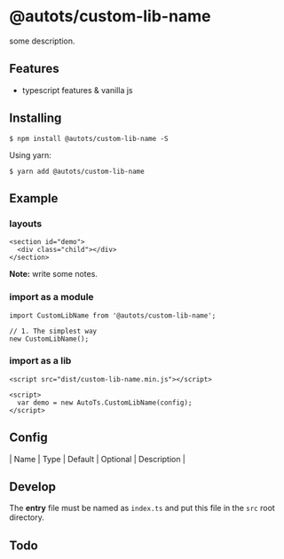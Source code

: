 # @autots/custom-lib-name

some description.

## Features

+ typescript features & vanilla js  

## Installing

```
$ npm install @autots/custom-lib-name -S
```

Using yarn:

```
$ yarn add @autots/custom-lib-name
```

## Example

### layouts

```
<section id="demo">
  <div class="child"></div>
</section>
```

**Note:** write some notes.

### import as a module

```
import CustomLibName from '@autots/custom-lib-name';

// 1. The simplest way
new CustomLibName();
```

### import as a lib

```
<script src="dist/custom-lib-name.min.js"></script>

<script>
  var demo = new AutoTs.CustomLibName(config);
</script>
```

## Config

| Name | Type | Default | Optional | Description |


## Develop

The **entry** file must be named as `index.ts` and put this file in the `src` root directory.

## Todo